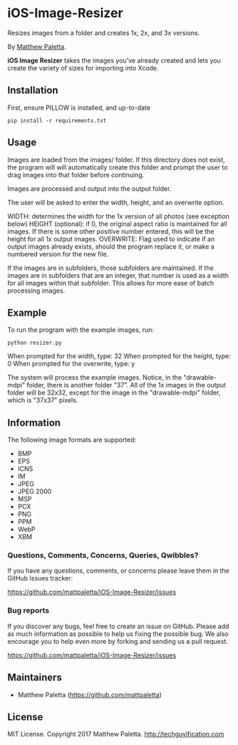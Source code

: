 # iOS-Image-Resizer
Resizes images from a folder and creates 1x, 2x, and 3x versions.

By [Matthew Paletta](http://techguyification.com).

**iOS Image Resizer** takes the images you've already created and lets you create the variety of sizes for importing into Xcode.

## Installation

First, ensure PILLOW is installed, and up-to-date
```console
pip install -r requirements.txt
```

## Usage
Images are loaded from the images/ folder.  If this directory does not exist, the program will will automatically create this folder and prompt the user to drag images into that folder before continuing.

Images are processed and output into the output folder.

The user will be asked to enter the width, height, and an overwrite option.

WIDTH: determines the width for the 1x version of all photos (see exception below)
HEIGHT (optional): if 0, the original aspect ratio is maintained for all images.  If there is some other positive number entered, this will be the height for all 1x output images.
OVERWRITE: Flag used to indicate if an output images already exists, should the program replace it, or make a numbered version for the new file.


If the images are in subfolders, those subfolders are maintained.
If the images are in subfolders that are an integer, that number is used as a width for all images within that subfolder.  This allows for more ease of batch processing images.


## Example
To run the program with the example images, run:
```console
python resizer.py
```

When prompted for the width, type: 32
When prompted for the height, type: 0
When prompted for the overwrite, type: y

The system will process the example images.  Notice, in the "drawable-mdpi" folder, there is another folder "37".  All of the 1x images in the output folder will be 32x32, except for the image in the "drawable-mdpi" folder, which is "37x37" pixels.


## Information

The following image formats are supported:
- BMP
- EPS
- ICNS
- IM
- JPEG
- JPEG 2000
- MSP
- PCX
- PNG
- PPM
- WebP
- XBM

### Questions, Comments, Concerns, Queries, Qwibbles?

If you have any questions, comments, or concerns please leave them in the GitHub
Issues tracker:

https://github.com/mattpaletta/iOS-Image-Resizer/issues

### Bug reports

If you discover any bugs, feel free to create an issue on GitHub. Please add as much information as
possible to help us fixing the possible bug. We also encourage you to help even more by forking and
sending us a pull request.

https://github.com/mattpaletta/iOS-Image-Resizer/issues

## Maintainers

* Matthew Paletta (https://github.com/mattpaletta)

## License

MIT License. Copyright 2017 Matthew Paletta. http://techguyification.com
